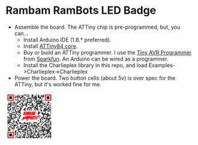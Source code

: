 # Rambam RamBots LED Badge

- Assemble the board. The ATTiny chip is pre-programmed, but, you can...
  - Install Arduino IDE (1.8.* preferred).
  - Install [ATTiny84 core](https://cyberblogspot.com/how-to-install-attinycore-on-arduino-ide/).
  - Buy or build an ATTiny programmer. I use the [Tiny AVR Programmer](https://www.sparkfun.com/products/11801) from [Sparkfun](https://www.sparkfun.com/). An Arduino can be wired as a programmer.
  - Install the Charlieplex library in this repo, and load Examples->Charlieplex->Charlieplex
- Power the board. Two button cells (about 5v) is over spec for the ATTiny, but it's worked fine for me.

<img src="./Untitled2.png" width="25%" height="25%"/>

